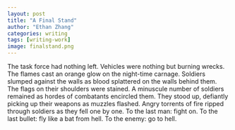 ```yaml
---
layout: post
title: "A Final Stand"
author: "Ethan Zhang"
categories: writing
tags: [writing-work]
image: finalstand.png
---
```


<html>
  <head>
    <title>A Final Stand</title>
  </head>
  <body>
  <p>The task force had nothing left. Vehicles were nothing but burning wrecks. The flames cast an orange glow on the night-time carnage. Soldiers slumped against the walls as blood splattered on the walls behind them. The flags on their shoulders were stained. A minuscule number of soldiers remained as hordes of combatants encircled them. They stood up, defiantly picking up their weapons as muzzles flashed. Angry torrents of fire ripped through soldiers as they fell one by one. To the last man: fight on. To the last bullet: fly like a bat from hell. To the enemy: go to hell.</p>